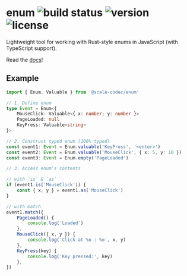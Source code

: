 # enum ![build status](https://img.shields.io/github/checks-status/soramitsu/scale-codec-js-library/master) ![version](https://img.shields.io/npm/v/@scale-codec/enum) ![license](https://img.shields.io/npm/l/@scale-codec/enum)

Lightweight tool for working with Rust-style enums in JavaScript (with TypeScript support).

Read the [docs](https://soramitsu.github.io/scale-codec-js-library/guide/enum)!

## Example

```ts
import { Enum, Valuable } from '@scale-codec/enum'

// 1. Define enum
type Event = Enum<{
    MouseClick: Valuable<{ x: number; y: number }>
    PageLoaded: null
    KeyPress: Valuable<string>
}>

// 2. Construct typed enum (100% typed)
const event1: Event = Enum.valuable('KeyPress', '<enter>')
const event2: Event = Enum.valuable('MouseClick', { x: 5, y: 10 })
const event3: Event = Enum.empty('PageLoaded')

// 3. Access enum's contents

// with `is` & `as`
if (event1.is('MouseClick')) {
    const { x, y } = event1.as('MouseClick')
}

// with match
event1.match({
    PageLoaded() {
        console.log('Loaded')
    },
    MouseClick({ x, y }) {
        console.log('Click at %o : %o', x, y)
    },
    KeyPress(key) {
        console.log('Key pressed:', key)
    },
})
```
